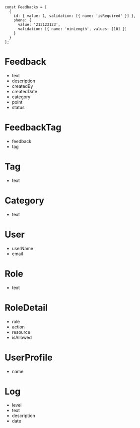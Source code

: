 ```
const Feedbacks = [
  {
    id: { value: 1, validation: [{ name: 'isRequired' }] },
    phone: {
      value: '213123123',
      validation: [{ name: 'minLength', values: [10] }]
    }
  }
];
```

# Feedback

- text
- description
- createdBy
- createdDate
- category
- point
- status

# FeedbackTag

- feedback
- tag

# Tag

- text

# Category

- text

# User

- userName
- email

# Role

- text

# RoleDetail

- role
- action
- resource
- isAllowed

# UserProfile

- name

# Log

- level
- text
- description
- date
